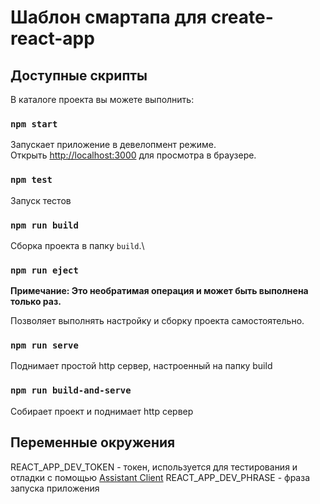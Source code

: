 # Шаблон смартапа для create-react-app

## Доступные скрипты

В каталоге проекта вы можете выполнить:

### `npm start`

Запускает приложение в девелопмент режиме.\
Открыть [http://localhost:3000](http://localhost:3000) для просмотра в браузере.

### `npm test`

Запуск тестов

### `npm run build`

Сборка проекта в папку `build`.\

### `npm run eject`

**Примечание: Это необратимая операция и может быть выполнена только раз.**

Позволяет выполнять настройку и сборку проекта самостоятельно.

### `npm run serve`

Поднимает простой http сервер, настроенный на папку build

### `npm run build-and-serve`

Собирает проект и поднимает http сервер

## Переменные окружения

REACT_APP_DEV_TOKEN - токен, используется для тестирования и отладки с помощью [Assistant Client](https://developer.sberdevices.ru/docs/ru/developer_tools/sdk/overview)
REACT_APP_DEV_PHRASE - фраза запуска приложения
